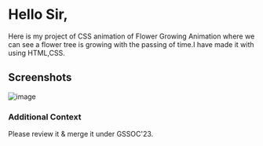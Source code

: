 <h1>Hello Sir,</h1>
Here is my project of CSS animation of Flower Growing Animation where we can see a flower tree is growing with the passing of time.I have made it with using HTML,CSS.

<h2>Screenshots</h2>


![image](https://github.com/apu52/Dev-Geeks/assets/114172928/c92da8f9-c711-4269-91d0-57598df92ae2)




<h3>Additional Context</h3>
Please review it & merge it under GSSOC'23.
